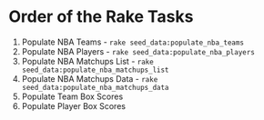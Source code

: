 # Order of the Rake Tasks
1. Populate NBA Teams - `rake seed_data:populate_nba_teams`
2. Populate NBA Players - `rake seed_data:populate_nba_players`
3. Populate NBA Matchups List - `rake seed_data:populate_nba_matchups_list`
4. Populate NBA Matchups Data - `rake seed_data:populate_nba_matchups_data`
5. Populate Team Box Scores
6. Populate Player Box Scores
